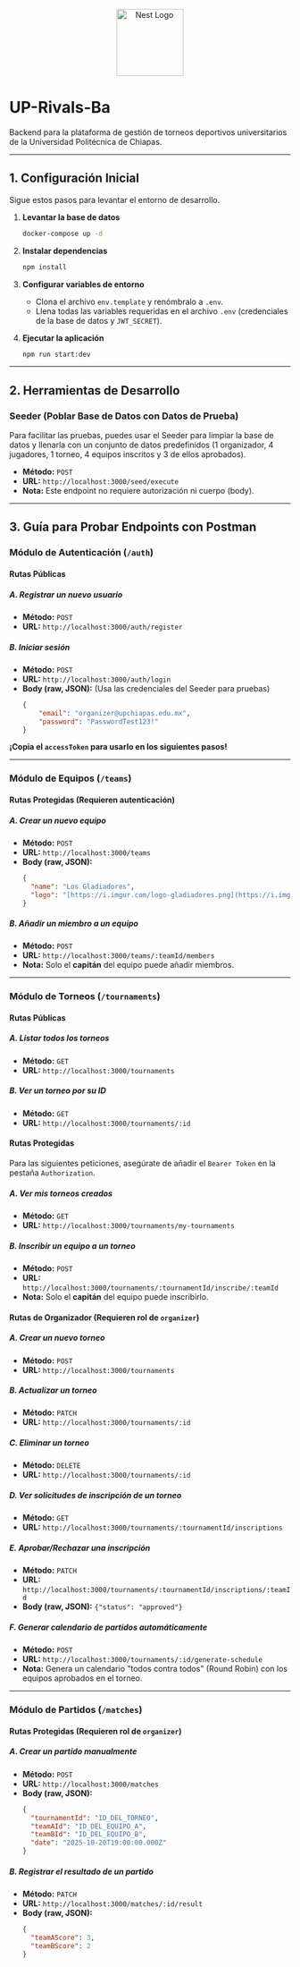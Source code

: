 <p align="center">
  <a href="http://nestjs.com/" target="blank"><img src="https://nestjs.com/img/logo-small.svg" width="120" alt="Nest Logo" /></a>
</p>

# UP-Rivals-Ba

Backend para la plataforma de gestión de torneos deportivos universitarios de la Universidad Politécnica de Chiapas.

---

## 1. Configuración Inicial

Sigue estos pasos para levantar el entorno de desarrollo.

1.  **Levantar la base de datos**
    ```bash
    docker-compose up -d
    ```

2.  **Instalar dependencias**
    ```bash
    npm install
    ```

3.  **Configurar variables de entorno**
    * Clona el archivo `env.template` y renómbralo a `.env`.
    * Llena todas las variables requeridas en el archivo `.env` (credenciales de la base de datos y `JWT_SECRET`).

4.  **Ejecutar la aplicación**
    ```bash
    npm run start:dev
    ```
---

## 2. Herramientas de Desarrollo

### Seeder (Poblar Base de Datos con Datos de Prueba)

Para facilitar las pruebas, puedes usar el Seeder para limpiar la base de datos y llenarla con un conjunto de datos predefinidos (1 organizador, 4 jugadores, 1 torneo, 4 equipos inscritos y 3 de ellos aprobados).

* **Método:** `POST`
* **URL:** `http://localhost:3000/seed/execute`
* **Nota:** Este endpoint no requiere autorización ni cuerpo (body).

---

## 3. Guía para Probar Endpoints con Postman

### Módulo de Autenticación (`/auth`)

#### Rutas Públicas

##### A. Registrar un nuevo usuario
* **Método:** `POST`
* **URL:** `http://localhost:3000/auth/register`

##### B. Iniciar sesión
* **Método:** `POST`
* **URL:** `http://localhost:3000/auth/login`
* **Body (raw, JSON):** (Usa las credenciales del Seeder para pruebas)
    ```json
    {
        "email": "organizer@upchiapas.edu.mx",
        "password": "PasswordTest123!"
    }
    ```

**¡Copia el `accessToken` para usarlo en los siguientes pasos!**

---

### Módulo de Equipos (`/teams`)

#### Rutas Protegidas (Requieren autenticación)

##### A. Crear un nuevo equipo
* **Método:** `POST`
* **URL:** `http://localhost:3000/teams`
* **Body (raw, JSON):**
    ```json
    {
      "name": "Los Gladiadores",
      "logo": "[https://i.imgur.com/logo-gladiadores.png](https://i.imgur.com/logo-gladiadores.png)"
    }
    ```

##### B. Añadir un miembro a un equipo
* **Método:** `POST`
* **URL:** `http://localhost:3000/teams/:teamId/members`
* **Nota:** Solo el **capitán** del equipo puede añadir miembros.

---

### Módulo de Torneos (`/tournaments`)

#### Rutas Públicas

##### A. Listar todos los torneos
* **Método:** `GET`
* **URL:** `http://localhost:3000/tournaments`

##### B. Ver un torneo por su ID
* **Método:** `GET`
* **URL:** `http://localhost:3000/tournaments/:id`

#### Rutas Protegidas

Para las siguientes peticiones, asegúrate de añadir el `Bearer Token` en la pestaña `Authorization`.

##### A. Ver mis torneos creados
* **Método:** `GET`
* **URL:** `http://localhost:3000/tournaments/my-tournaments`

##### B. Inscribir un equipo a un torneo
* **Método:** `POST`
* **URL:** `http://localhost:3000/tournaments/:tournamentId/inscribe/:teamId`
* **Nota:** Solo el **capitán** del equipo puede inscribirlo.

#### Rutas de Organizador (Requieren rol de `organizer`)

##### A. Crear un nuevo torneo
* **Método:** `POST`
* **URL:** `http://localhost:3000/tournaments`

##### B. Actualizar un torneo
* **Método:** `PATCH`
* **URL:** `http://localhost:3000/tournaments/:id`

##### C. Eliminar un torneo
* **Método:** `DELETE`
* **URL:** `http://localhost:3000/tournaments/:id`

##### D. Ver solicitudes de inscripción de un torneo
* **Método:** `GET`
* **URL:** `http://localhost:3000/tournaments/:tournamentId/inscriptions`

##### E. Aprobar/Rechazar una inscripción
* **Método:** `PATCH`
* **URL:** `http://localhost:3000/tournaments/:tournamentId/inscriptions/:teamId`
* **Body (raw, JSON):** `{"status": "approved"}`

##### F. Generar calendario de partidos automáticamente
* **Método:** `POST`
* **URL:** `http://localhost:3000/tournaments/:id/generate-schedule`
* **Nota:** Genera un calendario "todos contra todos" (Round Robin) con los equipos aprobados en el torneo.

---

### Módulo de Partidos (`/matches`)

#### Rutas Protegidas (Requieren rol de `organizer`)

##### A. Crear un partido manualmente
* **Método:** `POST`
* **URL:** `http://localhost:3000/matches`
* **Body (raw, JSON):**
    ```json
    {
      "tournamentId": "ID_DEL_TORNEO",
      "teamAId": "ID_DEL_EQUIPO_A",
      "teamBId": "ID_DEL_EQUIPO_B",
      "date": "2025-10-20T19:00:00.000Z"
    }
    ```

##### B. Registrar el resultado de un partido
* **Método:** `PATCH`
* **URL:** `http://localhost:3000/matches/:id/result`
* **Body (raw, JSON):**
    ```json
    {
      "teamAScore": 3,
      "teamBScore": 2
    }
    ```

